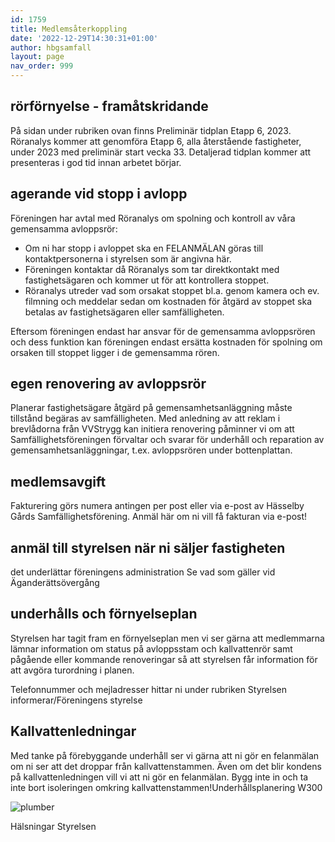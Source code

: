 ```yaml
---
id: 1759
title: Medlemsåterkoppling
date: '2022-12-29T14:30:31+01:00'
author: hbgsamfall
layout: page
nav_order: 999
---
```


## rörförnyelse - framåtskridande  
På sidan under rubriken ovan finns Preliminär tidplan Etapp 6, 2023. Röranalys kommer att genomföra Etapp 6, alla återstående fastigheter, under 2023 med preliminär start vecka 33. 
Detaljerad tidplan kommer att presenteras i god tid innan arbetet börjar.

## agerande vid stopp i avlopp
Föreningen har avtal med Röranalys om spolning och kontroll av våra gemensamma avloppsrör:
- Om ni har stopp i avloppet ska en FELANMÄLAN göras till kontaktpersonerna i styrelsen som är angivna här.
- Föreningen kontaktar då Röranalys som tar direktkontakt med fastighetsägaren och kommer ut för att kontrollera stoppet.
- Röranalys utreder vad som orsakat stoppet bl.a. genom kamera och ev. filmning och meddelar sedan om kostnaden för åtgärd av stoppet ska betalas av fastighetsägaren eller samfälligheten.

Eftersom föreningen endast har ansvar för de gemensamma avloppsrören och dess funktion kan föreningen endast ersätta kostnaden för spolning om orsaken till stoppet ligger i de gemensamma rören.

## egen renovering av avloppsrör
Planerar fastighetsägare åtgärd på gemensamhetsanläggning måste tillstånd begäras av samfälligheten.
Med anledning av att reklam i brevlådorna från VVStrygg kan initiera renovering påminner vi om att Samfällighetsföreningen förvaltar och svarar för underhåll och reparation av gemensamhetsanläggningar, t.ex. avloppsrören under bottenplattan. 

## medlemsavgift
Fakturering görs numera antingen per post eller via e-post av Hässelby Gårds Samfällighetsförening.
Anmäl här om ni vill få fakturan via e-post!

## anmäl till styrelsen när ni säljer fastigheten
det underlättar föreningens administration
Se vad som gäller vid   Äganderättsövergång

## underhålls och förnyelseplan
Styrelsen har tagit fram en förnyelseplan men vi ser gärna att medlemmarna lämnar information om status på avloppsstam och kallvattenrör samt pågående eller kommande renoveringar så att styrelsen får information för att avgöra turordning i planen.

Telefonnummer och mejladresser hittar ni under rubriken Styrelsen informerar/Föreningens styrelse

## Kallvattenledningar
Med tanke på förebyggande underhåll ser vi gärna att ni gör en felanmälan om ni ser att det droppar från kallvattenstammen. Även om det blir kondens på kallvattenledningen vill vi att ni gör en felanmälan. Bygg inte in och ta inte bort isoleringen omkring kallvattenstammen!Underhållsplanering W300

![plumber](/wp-content/uploads/2015/02/Underhållsplanering-W300.png)

Hälsningar
Styrelsen


